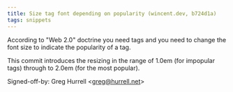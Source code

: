 ```yaml
---
title: Size tag font depending on popularity (wincent.dev, b724d1a)
tags: snippets
---
```


According to "Web 2.0" doctrine you need tags and you need to change the font size to indicate the popularity of a tag.

This commit introduces the resizing in the range of 1.0em (for impopular tags) through to 2.0em (for the most popular).

Signed-off-by: Greg Hurrell &lt;greg@hurrell.net&gt;
